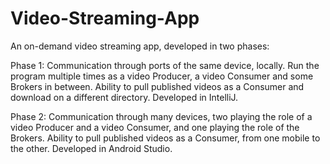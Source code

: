 # Video-Streaming-App
An on-demand video streaming app, developed in two phases:

Phase 1: Communication through ports of the same device, locally. Run the program multiple times as a video Producer, a video Consumer and some Brokers in between. Ability to pull published videos as a Consumer and download on a different directory.
Developed in IntelliJ.

Phase 2: Communication through many devices, two playing the role of a video Producer and a video Consumer, and one playing the role of the Brokers. Ability to pull published videos as a Consumer, from one mobile to the other.
Developed in Android Studio.
